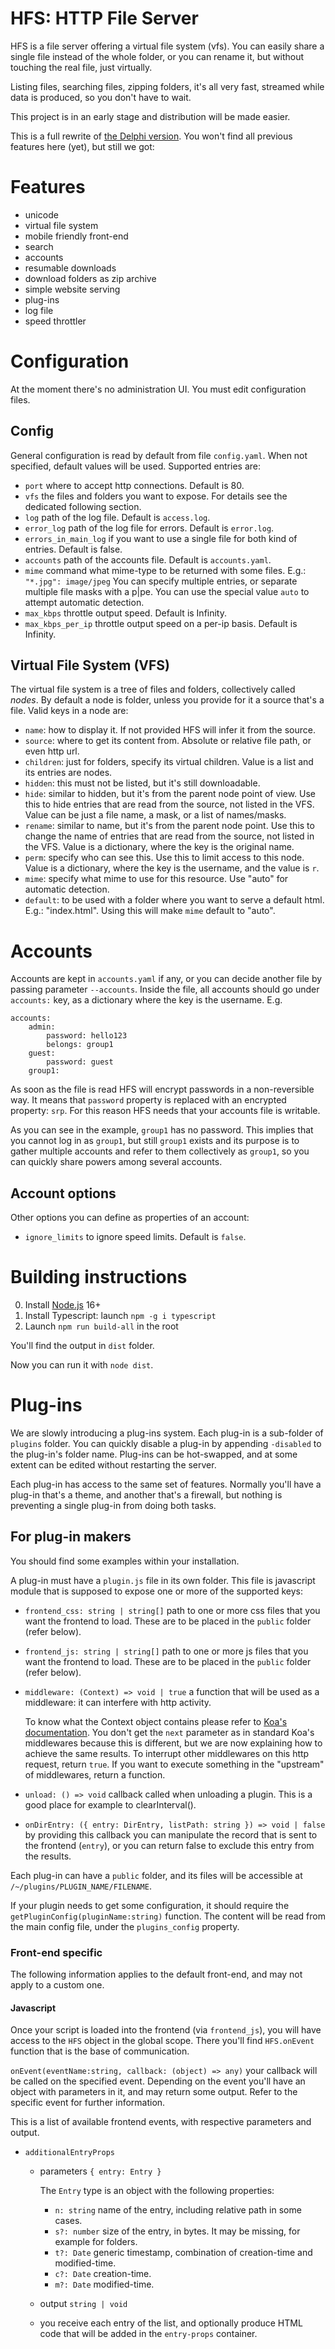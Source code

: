 # HFS: HTTP File Server

HFS is a file server offering a virtual file system (vfs).
You can easily share a single file instead of the whole folder,
or you can rename it, but without touching the real file, just virtually.

Listing files, searching files, zipping folders, it's all very fast, streamed while data is produced, so you don't have to wait. 

This project is in an early stage and distribution will be made easier.

This is a full rewrite of [the Delphi version](https://github.com/rejetto/hfs2).
You won't find all previous features here (yet), but still we got:

# Features
- unicode
- virtual file system
- mobile friendly front-end
- search
- accounts
- resumable downloads
- download folders as zip archive
- simple website serving
- plug-ins
- log file
- speed throttler

# Configuration

At the moment there's no administration UI. You must edit configuration files.

## Config

General configuration is read by default from file `config.yaml`.
When not specified, default values will be used.
Supported entries are:
- `port` where to accept http connections. Default is 80.
- `vfs` the files and folders you want to expose. For details see the dedicated following section.
- `log` path of the log file. Default is `access.log`.
- `error_log` path of the log file for errors. Default is `error.log`.
- `errors_in_main_log` if you want to use a single file for both kind of entries. Default is false.
- `accounts` path of the accounts file. Default is `accounts.yaml`.
- `mime` command what mime-type to be returned with some files. 
    E.g.: `"*.jpg": image/jpeg`
    You can specify multiple entries, or separate multiple file masks with a p|pe.
    You can use the special value `auto` to attempt automatic detection.
- `max_kbps` throttle output speed. Default is Infinity.
- `max_kbps_per_ip` throttle output speed on a per-ip basis. Default is Infinity.
 
## Virtual File System (VFS)

The virtual file system is a tree of files and folders, collectively called *nodes*.
By default a node is folder, unless you provide for it a source that's a file.
Valid keys in a node are: 
- `name`: how to display it. If not provided HFS will infer it from the source.  
- `source`: where to get its content from. Absolute or relative file path, or even http url.
- `children`: just for folders, specify its virtual children.
     Value is a list and its entries are nodes.  
- `hidden`: this must not be listed, but it's still downloadable.
- `hide`: similar to hidden, but it's from the parent node point of view.
     Use this to hide entries that are read from the source, not listed in the VFS.
     Value can be just a file name, a mask, or a list of names/masks. 
- `rename`: similar to name, but it's  from the parent node point.
     Use this to change the name of  entries that are read from the source, not listed in the VFS.
     Value is a dictionary, where the key is the original name.   
- `perm`: specify who can see this.
     Use this to limit access to this node.
     Value is a dictionary, where the key is the username, and the value is `r`.    
- `mime`: specify what mime to use for this resource. Use "auto" for automatic detection.
- `default`: to be used with a folder where you want to serve a default html. E.g.: "index.html". Using this will make `mime` default to "auto".  

# Accounts

Accounts are kept in `accounts.yaml` if any, or you can decide another file by passing parameter `--accounts`.
Inside the file, all accounts should go under `accounts:` key, as a dictionary where the key is the username.
E.g.
```
accounts:
    admin:
        password: hello123
        belongs: group1
    guest:
        password: guest
    group1:
```

As soon as the file is read HFS will encrypt passwords in a non-reversible way. It means that `password` property is replaced with an encrypted property: `srp`.
For this reason HFS needs that your accounts file is writable.

As you can see in the example, `group1` has no password. This implies that you cannot log in as `group1`, but still `group1` exists and its purpose is to
gather multiple accounts and refer to them collectively as `group1`, so you can quickly share powers among several accounts.

## Account options

Other options you can define as properties of an account:

- `ignore_limits` to ignore speed limits. Default is `false`.

# Building instructions

0. Install [Node.js](https://nodejs.org/) 16+ 
1. Install Typescript: launch `npm -g i typescript`
3. Launch `npm run build-all` in the root

You'll find the output in `dist` folder.

Now you can run it with `node dist`.

# Plug-ins

We are slowly introducing a plug-ins system.
Each plug-in is a sub-folder of `plugins` folder.
You can quickly disable a plug-in by appending `-disabled` to the plug-in's folder name.
Plug-ins can be hot-swapped, and at some extent can be edited without restarting the server. 

Each plug-in has access to the same set of features.
Normally you'll have a plug-in that's a theme, and another that's a firewall,
but nothing is preventing a single plug-in from doing both tasks.

## For plug-in makers

You should find some examples within your installation.

A plug-in must have a `plugin.js` file in its own folder.
This file is javascript module that is supposed to expose one or more of the supported keys:

- `frontend_css: string | string[]` path to one or more css files that you want the frontend to load. These are to be placed in the `public` folder (refer below).
- `frontend_js: string | string[]` path to one or more js files that you want the frontend to load. These are to be placed in the `public` folder (refer below).
- `middleware: (Context) => void | true` a function that will be used as a middleware: it can interfere with http activity.

  To know what the Context object contains please refer to [Koa's documentation](https://github.com/koajs/koa/blob/master/docs/api/context.md).
  You don't get the `next` parameter as in standard Koa's middlewares because this is different, but we are now explaining how to achieve the same results.
  To interrupt other middlewares on this http request, return `true`.
  If you want to execute something in the "upstream" of middlewares, return a function.
  
- `unload: () => void` callback called when unloading a plugin. This is a good place for example to clearInterval().
- `onDirEntry: ({ entry: DirEntry, listPath: string }) => void | false` by providing this callback you can manipulate the record
  that is sent to the frontend (`entry`), or you can return false to exclude this entry from the results.

Each plug-in can have a `public` folder, and its files will be accessible at `/~/plugins/PLUGIN_NAME/FILENAME`.

If your plugin needs to get some configuration, it should require the `getPluginConfig(pluginName:string)` function.
The content will be read from the main config file, under the `plugins_config` property.

### Front-end specific

The following information applies to the default front-end, and may not apply to a custom one.

#### Javascript
Once your script is loaded into the frontend (via `frontend_js`), you will have access to the `HFS` object in the global scope.
There you'll find `HFS.onEvent` function that is the base of communication.

`onEvent(eventName:string, callback: (object) => any)` your callback will be called on the specified event.
Depending on the event you'll have an object with parameters in it, and may return some output. Refer to the specific event for further information.

This is a list of available frontend events, with respective parameters and output.

- `additionalEntryProps` 
  - parameters `{ entry: Entry }`
  
    The `Entry` type is an object with the following properties:
    - `n: string` name of the entry, including relative path in some cases.
    - `s?: number` size of the entry, in bytes. It may be missing, for example for folders.
    - `t?: Date` generic timestamp, combination of creation-time and modified-time.
    - `c?: Date` creation-time.
    - `m?: Date` modified-time.
  - output `string | void`
  - you receive each entry of the list, and optionally produce HTML code that will be added in the `entry-props` container.  
